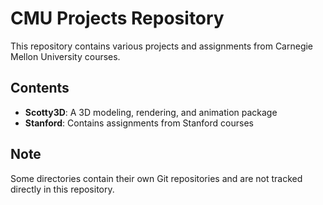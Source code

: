 # CMU Projects Repository

This repository contains various projects and assignments from Carnegie Mellon University courses.

## Contents

- **Scotty3D**: A 3D modeling, rendering, and animation package
- **Stanford**: Contains assignments from Stanford courses

## Note

Some directories contain their own Git repositories and are not tracked directly in this repository. 